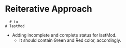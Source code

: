 # Reiterative Approach 
      # to
    # lastMod
- Adding incomplete and complete status for lastMod.
  - It should contain Green and Red color, accordingly.

